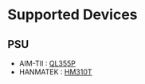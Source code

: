 # Supported Devices



## PSU

- AIM-TII : [QL355P](devices/psu/aimtti/ql355p.md)
- HANMATEK : [HM310T](devices/psu/hanmatek/hm310t.md)


